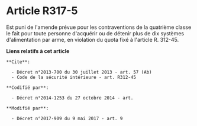 # Article R317-5

Est puni de l'amende prévue pour les contraventions de la quatrième classe le fait pour toute personne d'acquérir ou de
détenir plus de dix systèmes d'alimentation par arme, en violation du quota fixé à l'article R. 312-45.

**Liens relatifs à cet article**

	**Cite**:

	  - Décret n°2013-700 du 30 juillet 2013 - art. 57 (Ab)
	  - Code de la sécurité intérieure - art. R312-45

	**Codifié par**:

	  - Décret n°2014-1253 du 27 octobre 2014 - art.

	**Modifié par**:

	  - Décret n°2017-909 du 9 mai 2017 - art. 9
